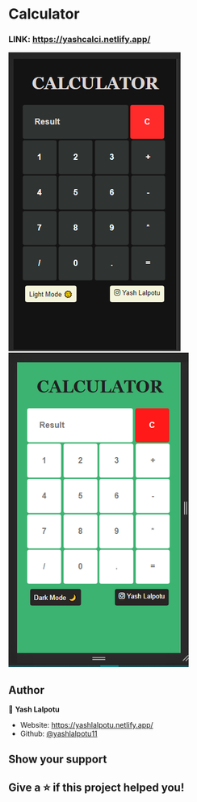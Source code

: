 # Calculator

### LINK: https://yashcalci.netlify.app/ 

<!-- ![Preview](img1.png) -->

![Preview](img2.png)
![Preview](img3.png)
## Author

👤 **Yash Lalpotu**

* Website: https://yashlalpotu.netlify.app/
* Github: [@yashlalpotu11](https://github.com/yashlalpotu11)


## Show your support

Give a ⭐️ if this project helped you!
---
